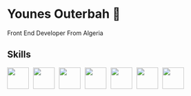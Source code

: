 # Younes Outerbah 👋

Front End Developer From Algeria
          
## Skills
<div style="display:flex">    
<img width="50px" style="padding-right:10px" src="https://cdn.jsdelivr.net/gh/devicons/devicon/icons/html5/html5-original.svg" />
<img width="50px" style="padding-right:10px" src="https://cdn.jsdelivr.net/gh/devicons/devicon/icons/css3/css3-original.svg" />
<img width="50px" style="padding-right:10px" src="https://cdn.jsdelivr.net/gh/devicons/devicon/icons/javascript/javascript-original.svg" />
<img width="50px" style="padding-right:10px" src="https://cdn.jsdelivr.net/gh/devicons/devicon/icons/react/react-original.svg" />
<img width="50px" style="padding-right:10px" src="https://cdn.jsdelivr.net/gh/devicons/devicon/icons/redux/redux-original.svg" />
<img width="50px" style="padding-right:10px" src="https://cdn.jsdelivr.net/gh/devicons/devicon/icons/sass/sass-original.svg" />          
<img width="50px" src="https://cdn.jsdelivr.net/gh/devicons/devicon/icons/tailwindcss/tailwindcss-plain.svg" />
</div>
          
          
          

          
                    
          
          
          
